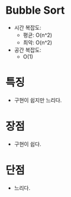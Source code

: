 # Bubble Sort
- 시간 복잡도:
  - 평균: O(n^2)
  - 최악: O(n^2)
- 공간 복잡도:
  - O(1)

# 특징
- 구현이 쉽지만 느리다.

# 장점
- 구현이 쉽다.

# 단점
- 느리다.
